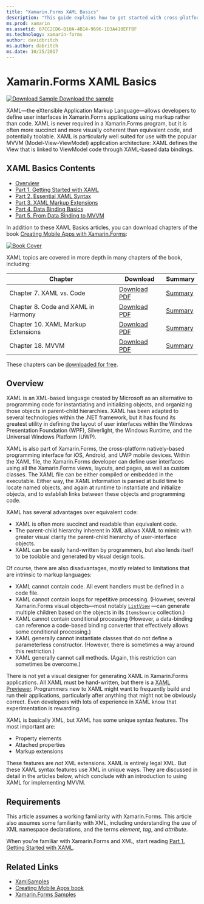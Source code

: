 ```yaml
---
title: "Xamarin.Forms XAML Basics"
description: "This guide explains how to get started with cross-platform XAML for mobile devices. XAML allows developers to define user interfaces in Xamarin.Forms applications using markup rather than code."
ms.prod: xamarin
ms.assetid: 67CC2CD6-D10A-4B14-9696-1D3A410EFFBF
ms.technology: xamarin-forms
author: davidbritch
ms.author: dabritch
ms.date: 10/25/2017
---
```


# Xamarin.Forms XAML Basics

[![Download Sample](~/media/shared/download.png) Download the sample](https://docs.microsoft.com/samples/xamarin/xamarin-forms-samples/xamlsamples)

XAML—the eXtensible Application Markup Language—allows developers to define user interfaces in Xamarin.Forms applications using markup rather than code. XAML is never required in a Xamarin.Forms program, but it is often more succinct and more visually coherent than equivalent code, and potentially toolable. XAML is particularly well suited for use with the popular MVVM (Model-View-ViewModel) application architecture: XAML defines the View that is linked to ViewModel code through XAML-based data bindings.

## XAML Basics Contents

* [Overview](#Overview)
* [Part 1. Getting Started with XAML](~/xamarin-forms/xaml/xaml-basics/get-started-with-xaml.md)
* [Part 2. Essential XAML Syntax](~/xamarin-forms/xaml/xaml-basics/essential-xaml-syntax.md)
* [Part 3. XAML Markup Extensions](~/xamarin-forms/xaml/xaml-basics/xaml-markup-extensions.md)
* [Part 4. Data Binding Basics](~/xamarin-forms/xaml/xaml-basics/data-binding-basics.md)
* [Part 5. From Data Binding to MVVM](~/xamarin-forms/xaml/xaml-basics/data-bindings-to-mvvm.md)

In addition to these XAML Basics articles, you can download chapters of the book [Creating Mobile Apps with Xamarin.Forms](~/xamarin-forms/creating-mobile-apps-xamarin-forms/index.md):

[![](images/cover-sml.png "Book Cover")](~/xamarin-forms/creating-mobile-apps-xamarin-forms/index.md)

XAML topics are covered in more depth in many chapters of the book, including:


| Chapter | Download | Summary |
|---------|---------|---------|
| Chapter 7. XAML vs. Code | [Download PDF](https://download.xamarin.com/developer/xamarin-forms-book/XamarinFormsBook-Ch07-Apr2016.pdf) | [Summary](~/xamarin-forms/creating-mobile-apps-xamarin-forms/summaries/chapter07.md) |
| Chapter 8. Code and XAML in Harmony | [Download PDF](https://download.xamarin.com/developer/xamarin-forms-book/XamarinFormsBook-Ch08-Apr2016.pdf) | [Summary](~/xamarin-forms/creating-mobile-apps-xamarin-forms/summaries/chapter08.md) |
| Chapter 10. XAML Markup Extensions | [Download PDF](https://download.xamarin.com/developer/xamarin-forms-book/XamarinFormsBook-Ch10-Apr2016.pdf) | [Summary](~/xamarin-forms/creating-mobile-apps-xamarin-forms/summaries/chapter10.md) |
| Chapter 18. MVVM | [Download PDF](https://download.xamarin.com/developer/xamarin-forms-book/XamarinFormsBook-Ch18-Apr2016.pdf) | [Summary](~/xamarin-forms/creating-mobile-apps-xamarin-forms/summaries/chapter18.md) |

These chapters can be [downloaded for free](~/xamarin-forms/creating-mobile-apps-xamarin-forms/index.md).

<a name="Overview" />

## Overview

XAML is an XML-based language created by Microsoft as an alternative to programming code for instantiating and initializing objects, and organizing those objects in parent-child hierarchies. XAML has been adapted to several technologies within the .NET framework, but it has found its greatest utility in defining the layout of user interfaces within the Windows Presentation Foundation (WPF), Silverlight, the Windows Runtime, and the Universal Windows Platform (UWP).

XAML is also part of Xamarin.Forms, the cross-platform natively-based programming interface for iOS, Android, and UWP mobile devices. Within the XAML file, the Xamarin.Forms developer can define user interfaces using all the Xamarin.Forms views, layouts, and pages, as well as custom classes. The XAML file can be either compiled or embedded in the executable. Either way, the XAML information is parsed at build time to locate named objects, and again at runtime to instantiate and initialize objects, and to establish links between these objects and programming code.

XAML has several advantages over equivalent code:

-  XAML is often more succinct and readable than equivalent code.
-  The parent-child hierarchy inherent in XML allows XAML to mimic with greater visual clarity the parent-child hierarchy of user-interface objects.
-  XAML can be easily hand-written by programmers, but also lends itself to be toolable and generated by visual design tools.

Of course, there are also disadvantages, mostly related to limitations that are intrinsic to markup languages:

-  XAML cannot contain code. All event handlers must be defined in a code file.
-  XAML cannot contain loops for repetitive processing. (However, several Xamarin.Forms visual objects—most notably  [`ListView`](xref:Xamarin.Forms.ListView) —can generate multiple children based on the objects in its `ItemsSource` collection.)
-  XAML cannot contain conditional processing (However, a data-binding can reference a code-based binding converter that effectively allows some conditional processing.)
-  XAML generally cannot instantiate classes that do not define a parameterless constructor. (However, there is sometimes a way around this restriction.)
-  XAML generally cannot call methods. (Again, this restriction can sometimes be overcome.)

There is not yet a visual designer for generating XAML in Xamarin.Forms applications. All XAML must be hand-written, but there is a [XAML Previewer](~/xamarin-forms/xaml/xaml-previewer/index.md). Programmers new to XAML might want to frequently build and run their applications, particularly after anything that might not be obviously correct. Even developers with lots of experience in XAML know that experimentation is rewarding.

XAML is basically XML, but XAML has some unique syntax features. The most important are:

- Property elements
- Attached properties
- Markup extensions

These features are *not* XML extensions. XAML is entirely legal XML. But these XAML syntax features use XML in unique ways. They are discussed in detail in the articles below, which conclude with an introduction to using XAML for implementing MVVM.

## Requirements

This article assumes a working familiarity with Xamarin.Forms. This article also assumes some familiarity with XML, including understanding the use of XML namespace declarations, and the terms *element*, *tag*, and *attribute*.

When you're familiar with Xamarin.Forms and XML, start reading [Part 1. Getting Started with XAML](~/xamarin-forms/xaml/xaml-basics/get-started-with-xaml.md).

## Related Links

- [XamlSamples](https://docs.microsoft.com/samples/xamarin/xamarin-forms-samples/xamlsamples)
- [Creating Mobile Apps book](~/xamarin-forms/creating-mobile-apps-xamarin-forms/index.md)
- [Xamarin.Forms Samples](https://docs.microsoft.com/samples/browse/?products=xamarin&term=Xamarin.Forms)
